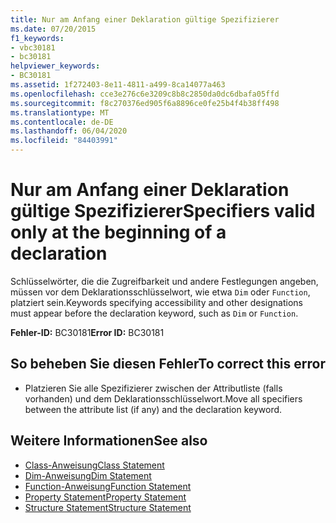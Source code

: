 ```yaml
---
title: Nur am Anfang einer Deklaration gültige Spezifizierer
ms.date: 07/20/2015
f1_keywords:
- vbc30181
- bc30181
helpviewer_keywords:
- BC30181
ms.assetid: 1f272403-8e11-4811-a499-8ca14077a463
ms.openlocfilehash: cce3e276c6e3209c8b8c2850da0dc6dbafa05ffd
ms.sourcegitcommit: f8c270376ed905f6a8896ce0fe25b4f4b38ff498
ms.translationtype: MT
ms.contentlocale: de-DE
ms.lasthandoff: 06/04/2020
ms.locfileid: "84403991"
---
```

# <a name="specifiers-valid-only-at-the-beginning-of-a-declaration"></a><span data-ttu-id="29502-102">Nur am Anfang einer Deklaration gültige Spezifizierer</span><span class="sxs-lookup"><span data-stu-id="29502-102">Specifiers valid only at the beginning of a declaration</span></span>
<span data-ttu-id="29502-103">Schlüsselwörter, die die Zugreifbarkeit und andere Festlegungen angeben, müssen vor dem Deklarationsschlüsselwort, wie etwa `Dim` oder `Function`, platziert sein.</span><span class="sxs-lookup"><span data-stu-id="29502-103">Keywords specifying accessibility and other designations must appear before the declaration keyword, such as `Dim` or `Function`.</span></span>  
  
 <span data-ttu-id="29502-104">**Fehler-ID:** BC30181</span><span class="sxs-lookup"><span data-stu-id="29502-104">**Error ID:** BC30181</span></span>  
  
## <a name="to-correct-this-error"></a><span data-ttu-id="29502-105">So beheben Sie diesen Fehler</span><span class="sxs-lookup"><span data-stu-id="29502-105">To correct this error</span></span>  
  
- <span data-ttu-id="29502-106">Platzieren Sie alle Spezifizierer zwischen der Attributliste (falls vorhanden) und dem Deklarationsschlüsselwort.</span><span class="sxs-lookup"><span data-stu-id="29502-106">Move all specifiers between the attribute list (if any) and the declaration keyword.</span></span>  
  
## <a name="see-also"></a><span data-ttu-id="29502-107">Weitere Informationen</span><span class="sxs-lookup"><span data-stu-id="29502-107">See also</span></span>

- [<span data-ttu-id="29502-108">Class-Anweisung</span><span class="sxs-lookup"><span data-stu-id="29502-108">Class Statement</span></span>](../language-reference/statements/class-statement.md)
- [<span data-ttu-id="29502-109">Dim-Anweisung</span><span class="sxs-lookup"><span data-stu-id="29502-109">Dim Statement</span></span>](../language-reference/statements/dim-statement.md)
- [<span data-ttu-id="29502-110">Function-Anweisung</span><span class="sxs-lookup"><span data-stu-id="29502-110">Function Statement</span></span>](../language-reference/statements/function-statement.md)
- [<span data-ttu-id="29502-111">Property Statement</span><span class="sxs-lookup"><span data-stu-id="29502-111">Property Statement</span></span>](../language-reference/statements/property-statement.md)
- [<span data-ttu-id="29502-112">Structure Statement</span><span class="sxs-lookup"><span data-stu-id="29502-112">Structure Statement</span></span>](../language-reference/statements/structure-statement.md)
